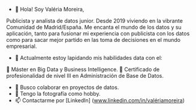 - 👋 Hola! Soy Valéria Moreira,

Publicista y analista de datos junior. Desde 2019 viviendo en la vibrante Comunidad de Madrid/España. 
Me encanta el mundo de los datos y su aplicación, tanto para  fusionar mi experiencia con publicista con los datos como para sacar mejor partido en las toma de decisiones en el mundo empresarial. 

- 🌱 Actualmente estoy lapidando mis habilidades data con el:

🚀 Máster en Big Data y Business Intelligence.
🚀 Certificado de profesionalidad de nivel III en Administración de Base de Datos.


- 💞️ Busco colaborar en proyectos de datos.
- 👀 Tengo la fotografía como hobby.
- 📫 Contactarme por [LinkedIn] (www.linkedin.com/in/valériamoreira)
